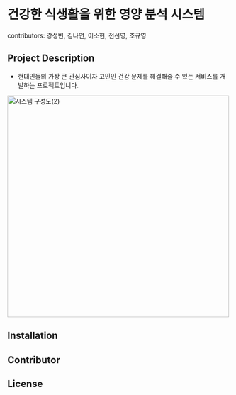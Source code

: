 # 건강한 식생활을 위한 영양 분석 시스템
contributors: 강성빈, 김나연, 이소현, 전선영, 조규영

## Project Description
- 현대인들의 가장 큰 관심사이자 고민인 건강 문제를 해결해줄 수 있는 서비스를 개발하는 프로젝트입니다.

<img width="500" alt="시스템 구성도(2)" src="https://user-images.githubusercontent.com/49351511/91661773-f254f400-ea92-11ea-985f-756054092899.png">


## Installation

## Contributor

## License
